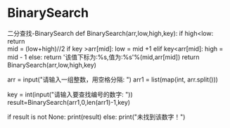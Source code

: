 # BinarySearch
二分查找-BinarySearch
def BinarySearch(arr,low,high,key):
    if high<low:
        return  
    mid = (low+high)//2
    if key >arr[mid]:
        low = mid +1
    elif key<arr[mid]:
        high = mid - 1
    else:
        return '该值下标为:%s,值为:%s'%(mid,arr[mid])
    return BinarySearch(arr,low,high,key)
 
arr = input("请输入一组整数，用空格分隔: ")
arr1 = list(map(int, arr.split()))

key = int(input("请输入要查找编号的数字: "))
result=BinarySearch(arr1,0,len(arr1)-1,key)

if result is not None:
    print(result)
else:
    print("未找到该数字！") 
